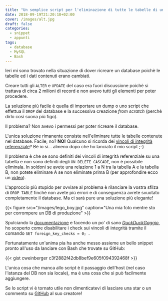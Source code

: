 ```yaml
---
title: "Un semplice script per l'eliminazione di tutte le tabelle di un DB MySQL"
date: 2018-09-19T21:20:18+02:00
cover: /images/alt.jpg
draft: false
categories:
  - snippet
  - appunti
tags:
  - database
  - MySQL
  - Bash
---
```

Ieri mi sono trovato nella situazione di dover ricreare un database poichè le tabelle ed i dati contenuti erano cambiati.

Creare tutti gli `ALTER` e `UPDATE` del caso era fuori discussione poichè si trattava di circa 2 milioni di record e non avevo tutti gli elementi per poter procedere.

La soluzione più facile è quella di importare un dump o uno script che effettua il `DROP` del database e la successiva creazione *from scratch* (perchè dirlo così suona più figo).

Il problema? Non avevo i permessi per poter ricreare il database.

L'unica soluzione rimanente consiste nell'eliminare tutte le tabelle contenute nel database. Facile, no? **NO!** Qualcuno si ricorda dei [vincoli di integrità referenziale](https://it.wikipedia.org/wiki/Vincolo_di_integrit%C3%A0_referenziale)? Bè io si... almeno dopo che ho lanciato il mio script ;-)

Il problema è che se sono definiti dei vincoli di integrità referenziale su una tabella e non sono definiti degli `ON DELETE CASCADE`, non è possibile eliminala. In soldoni se avete una relazione 1 a N tra la tabella A e la tabella B, non potete eliminare A se non eliminate prima B (per approfondire ecco un [video](https://www.youtube.com/watch?v=qOlhsLIc0lA)).

L'approccio più stupido per ovviare al problema è rilanciare la vostra sfilza di `DROP TABLE` finchè non avete più errori e di conseguenza avrete svuotato completamente il database. Ma ci sarà pure una soluzione più elegante!

{{< figure src="/images/lego_boy.jpg" caption="Una mia foto mentre sto per corrompere un DB di produzione" >}}


Spulciando la [documentazione](https://dev.mysql.com/doc/refman/8.0/en/create-table-foreign-keys.html) e facendo un po' di sano [*DuckDuckGaggio*](https://duckduckgo.com/), ho scoperto come disabilitare i check sui vincoli di integrità tramite il comando `SET foreign_key_checks = 0;
`.

Fortunatamente un'anima pia ha anche messo assieme un bello snippet pronto all'uso da lanciare con Bash che trovate su GitHub:

{{< gist cweinberger c3f2882f42db8bef9e605f094392468f >}}


L'unica cosa che manca allo script è il passaggio dell'host (nel caso l'istanza del DB non sia locale), ma è una cosa che si può facilmente aggiungere.

Se lo script vi è tornato utile non dimenticatevi di lasciare una star o un commento su [GitHub](https://gist.github.com/cweinberger/c3f2882f42db8bef9e605f094392468f#file-mysql-drop-all-tables-sh) al suo creatore!
